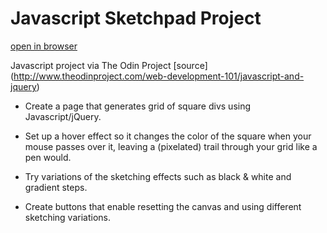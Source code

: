 Javascript Sketchpad Project
=============
[open in browser](http://htmlpreview.github.io/?https://github.com/scootcho/the_odin_project/blob/master/javascript/etch_a_sketch/index.html)


Javascript project via The Odin Project [source] (http://www.theodinproject.com/web-development-101/javascript-and-jquery)

 * Create a page that generates grid of square divs using Javascript/jQuery.

 * Set up a hover effect so it changes the color of the square when your mouse passes over it, leaving a (pixelated) trail through your grid like a pen would.

 * Try variations of the sketching effects such as black & white and gradient steps.

 * Create buttons that enable resetting the canvas and using different sketching variations.
